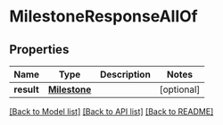 # MilestoneResponseAllOf


## Properties
Name | Type | Description | Notes
------------ | ------------- | ------------- | -------------
**result** | [**Milestone**](Milestone.md) |  | [optional] 

[[Back to Model list]](../README.md#documentation-for-models) [[Back to API list]](../README.md#documentation-for-api-endpoints) [[Back to README]](../README.md)


